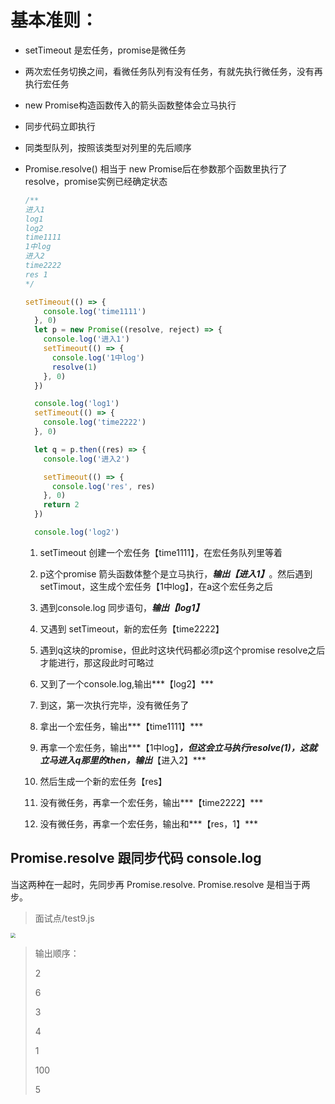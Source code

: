 # 基本准则：
- setTimeout 是宏任务，promise是微任务

- 两次宏任务切换之间，看微任务队列有没有任务，有就先执行微任务，没有再执行宏任务

- new Promise构造函数传入的箭头函数整体会立马执行

- 同步代码立即执行

- 同类型队列，按照该类型对列里的先后顺序

- Promise.resolve() 相当于 new Promise后在参数那个函数里执行了resolve，promise实例已经确定状态

  ```javascript
  /**
  进入1
  log1
  log2
  time1111
  1中log
  进入2
  time2222
  res 1
  */
  
  setTimeout(() => {
      console.log('time1111')
    }, 0)
    let p = new Promise((resolve, reject) => {
      console.log('进入1')
      setTimeout(() => {
        console.log('1中log')
        resolve(1)
      }, 0)
    })
  
    console.log('log1')
    setTimeout(() => {
      console.log('time2222')
    }, 0)
  
    let q = p.then((res) => {
      console.log('进入2')
  
      setTimeout(() => {
        console.log('res', res)
      }, 0)
      return 2
    })
  
    console.log('log2')
  
  
  ```

  1. setTimeout 创建一个宏任务【time1111】，在宏任务队列里等着

  2. p这个promise 箭头函数体整个是立马执行，***输出【进入1】***。然后遇到setTimout，这生成个宏任务【1中log】，在a这个宏任务之后
  
  3. 遇到console.log 同步语句，***输出【log1】***
  
  4. 又遇到 setTimeout，新的宏任务【time2222】
  
  5. 遇到q这块的promise，但此时这块代码都必须p这个promise resolve之后才能进行，那这段此时可略过
  
  6. 又到了一个console.log,输出***【log2】***
  
  7. 到这，第一次执行完毕，没有微任务了
  
  8. 拿出一个宏任务，输出***【time1111】***
  
  9. 再拿一个宏任务，输出***【1中log】***，但这会立马执行resolve(1)，这就立马进入q那里的then，输出***【进入2】***
  
  10. 然后生成一个新的宏任务【res】
  
  11. 没有微任务，再拿一个宏任务，输出***【time2222】***
  
  12. 没有微任务，再拿一个宏任务，输出和***【res，1】***



## Promise.resolve 跟同步代码 console.log 

当这两种在一起时，先同步再 Promise.resolve.  Promise.resolve 是相当于两步。

> 面试点/test9.js


<img src="C:\D\vue-project\src\views\面试点\Promise.resolve和同步代码执行顺序.png" style="zoom:50%;" />

> 输出顺序：
>
> 2
>
> 6
>
> 3
>
> 4
>
> 1
>
> 100
>
> 5

